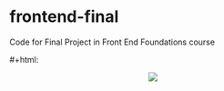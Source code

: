 # frontend-final
Code for Final Project in Front End Foundations course

#+html: <p align="center"><img src="path/to/file" /></p>
      
